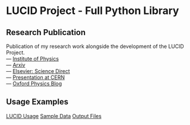 # LUCID Project - Full Python Library

## Research Publication
Publication of my research work alongside the development of the LUCID Project.  
— [Institute of Physics](http://iopscience.iop.org/article/10.1088/1748-0221/13/10/C10004)  
— [Arxiv](https://arxiv.org/abs/1810.12876)  
— [Elsevier: Science Direct](https://www.sciencedirect.com/science/article/pii/S0273117718308330)  
— [Presentation at CERN](https://indico.cern.ch/event/694586/contributions/2928580/attachments/1616003/2568349/LUCID_CERN_Presentation.pdf)  
— [Oxford Physics Blog](https://www2.physics.ox.ac.uk/blog/astro-blog/2019/02/26/lucid-in-the-sky-a-stunning-example-of-research-in-schools)

## Usage Examples
[LUCID Usage](https://github.com/amshenoy/lucid_project/blob/master/lucid_usage.ipynb)
[Sample Data](https://github.com/amshenoy/lucid_project/tree/master/sample_data)
[Output Files](https://github.com/amshenoy/lucid_project/tree/master/output)

